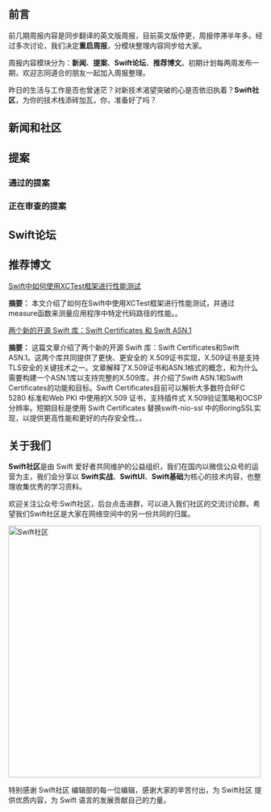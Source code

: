 ## 前言

前几期周报内容是同步翻译的英文版周报，目前英文版停更，周报停滞半年多。经过多次讨论，我们决定**重启周报**，分模块整理内容同步给大家。

周报内容模块分为：**新闻**、**提案**、**Swift论坛**、**推荐博文**。初期计划每两周发布一期，欢迎志同道合的朋友一起加入周报整理。

昨日的生活与工作是否也曾迷茫？对新技术渴望突破的心是否依旧执着？**Swift社区**，为你的技术栈添砖加瓦，你，准备好了吗？

## 新闻和社区


## 提案

### 通过的提案


### 正在审查的提案


## Swift论坛


## 推荐博文

[Swift中如何使用XCTest框架进行性能测试](https://swiftwithmajid.com/2023/03/15/performance-testing-in-swift-using-xctest-framework/ "Swift中如何使用XCTest框架进行性能测试")

**摘要：** 本文介绍了如何在Swift中使用XCTest框架进行性能测试，并通过measure函数来测量应用程序中特定代码路径的性能。。

[两个新的开源 Swift 库：Swift Certificates 和 Swift ASN.1](https://www.swift.org/blog/swift-certificates-and-asn1/ "两个新的开源 Swift 库：Swift Certificates 和 Swift ASN.1")

**摘要：** 这篇文章介绍了两个新的开源 Swift 库：Swift Certificates和Swift ASN.1。这两个库共同提供了更快、更安全的 X.509证书实现，X.509证书是支持TLS安全的关键技术之一。文章解释了X.509证书和ASN.1格式的概念，和为什么需要构建一个ASN.1库以支持完整的X.509库，并介绍了Swift ASN.1和Swift Certificates的功能和目标。Swift Certificates目前可以解析大多数符合RFC 5280 标准和Web PKI 中使用的X.509 证书，支持插件式 X.509验证策略和OCSP分辨率。短期目标是使用 Swift Certificates 替换swift-nio-ssl 中的BoringSSL实现，以提供更高性能和更好的内存安全性。。

## 关于我们

**Swift社区**是由 Swift 爱好者共同维护的公益组织，我们在国内以微信公众号的运营为主，我们会分享以 **Swift实战**、**SwiftUl**、**Swift基础**为核心的技术内容，也整理收集优秀的学习资料。

欢迎关注公众号:Swift社区，后台点击进群，可以进入我们社区的交流讨论群。希望我们Swift社区是大家在网络空间中的另一份共同的归属。

<img width="500" alt="Swift社区" src="https://user-images.githubusercontent.com/24238160/132703149-34121c6c-fd18-491c-a697-58a0fabf3060.png">

特别感谢 Swift社区 编辑部的每一位编辑，感谢大家的辛苦付出，为 Swift社区 提供优质内容，为 Swift 语言的发展贡献自己的力量。
